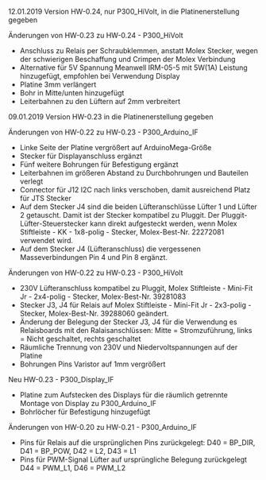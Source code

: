 12.01.2019 Version HW-0.24, nur P300_HiVolt, in die Platinenerstellung gegeben

Änderungen von HW-0.23 zu HW-0.24 - P300_HiVolt
 - Anschluss zu Relais per Schraubklemmen, anstatt Molex Stecker, wegen der schwierigen Beschaffung und Crimpen der Molex Verbindung
 - Alternative für 5V Spannung Meanwell IRM-05-5 mit 5W(1A) Leistung hinzugefügt, empfohlen bei Verwendung Display
 - Platine 3mm verlängert
 - Bohr in Mitte/unten hinzugefügt
 - Leiterbahnen zu den Lüftern auf 2mm verbreitert

09.01.2019 Version HW-0.23 in die Platinenerstellung gegeben

Änderungen von HW-0.22 zu HW-0.23 - P300_Arduino_IF
 - Linke Seite der Platine vergrößert auf ArduinoMega-Größe
 - Stecker für Displayanschluss ergänzt
 - Fünf weitere Bohrungen für Befestigung ergänzt
 - Leiterbahnen im größeren Abstand zu Durchbohrungen und Bauteilen verlegt
 - Connector für J12 I2C nach links verschoben, damit ausreichend Platz für JTS Stecker
 - Auf dem Stecker J4 sind die beiden Lüfteranschlüsse Lüfter 1 und Lüfter 2 getauscht. Damit ist der Stecker kompatibel zu Pluggit. Der Pluggit-Lüfter-Steuerstecker kann direkt aufgesteckt werden, wenn Molex Stiftleiste - KK - 1x8-polig - Stecker, Molex-Best-Nr. 22272081 verwendet wird.
 - Auf dem Stecker J4 (Lüfteranschluss) die vergessenen Masseverbindungen Pin 4 und Pin 8 ergänzt.

Änderungen von HW-0.22 zu HW-0.23 - P300_HiVolt
 - 230V Lüfteranschluss kompatibel zu Pluggit, Molex Stiftleiste - Mini-Fit Jr - 2x4-polig - Stecker, Molex-Best-Nr. 39281083
 - Stecker J3, J4 für Relais auf Molex Stiftleiste - Mini-Fit Jr - 2x3-polig - Stecker, Molex-Best-Nr. 39288060 geändert.
 - Änderung der Belegung der Stecker J3, J4 für die Verwendung es Relaisboards mit den Ralaisanschlüssen: Mitte = Stromzuführung, links = Nicht geschaltet, rechts geschaltet
 - Räumliche Trennung von 230V und Niedervoltspannungen auf der Platine
 - Bohrungen Pins Varistor auf 1mm vergrößert
 
Neu HW-0.23 - P300_Display_IF
 - Platine zum Aufstecken des Displays für die räumlich getrennte Montage von Display zu P300_Arduino_IF
 - Bohrlöcher für Befestigung hinzugefügt

Änderungen von HW-0.20 zu HW-0.21 - P300_Arduino_IF
 - Pins für Relais auf die ursprünglichen Pins zurückgelegt:
   D40 = BP_DIR, D41 = BP_POW, D42 = L2, D43 = L1
 - Pins für PWM-Signal Lüfter auf ursprüngliche Belegung zurückgelegt
   D44 = PWM_L1, D46 = PWM_L2